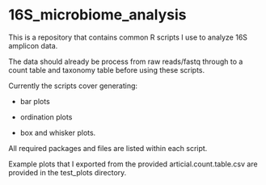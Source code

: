 # 16S_microbiome_analysis

This is a repository that contains common R scripts I use to analyze 16S amplicon data.

The data should already be process from raw reads/fastq through to a count table and taxonomy table before using these scripts.

Currently the scripts cover generating: 

* bar plots 

* ordination plots

* box and whisker plots.

All required packages and files are listed within each script.

Example plots that I exported from the provided articial.count.table.csv are provided in the test_plots directory.
